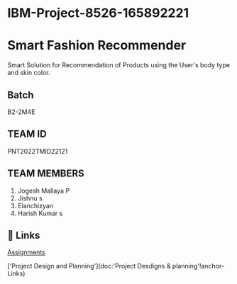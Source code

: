 
# IBM-Project-8526-165892221

# Smart Fashion Recommender

Smart Solution for Recommendation of Products using the User's body type and skin color.


## Batch

B2-2M4E

## TEAM ID

PNT2022TMID22121

## TEAM MEMBERS

1. Jogesh Mallaya P
2. Jishnu s
3. Elanchizyan 
4. Harish Kumar s

## 🔗 Links
[Assignments](doc:Assignments!anchor-Links)


['Project Design and Planning'](doc:'Project Desdigns & planning'!anchor-Links)

